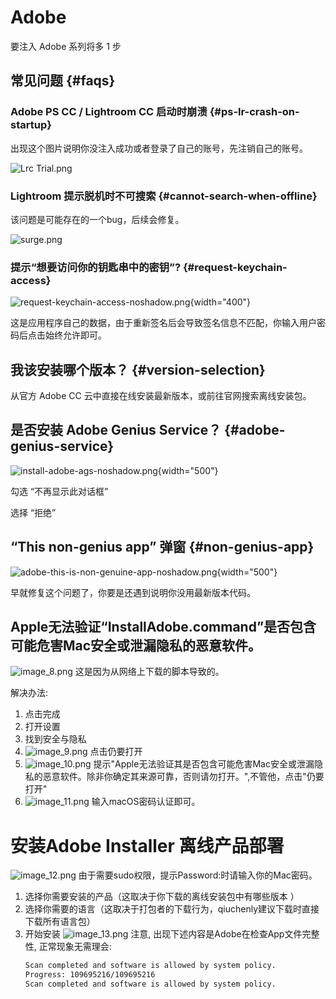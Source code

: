 # Adobe

<link-summary>要注入 Adobe 系列将多 1 步</link-summary>

## 常见问题 {#faqs}

### Adobe PS CC / Lightroom CC 启动时崩溃 {#ps-lr-crash-on-startup}

出现这个图片说明你没注入成功或者登录了自己的账号，先注销自己的账号。

![Lrc Trial.png](LrcTrial.png)

### Lightroom 提示脱机时不可搜索 {#cannot-search-when-offline}

该问题是可能存在的一个bug，后续会修复。

![surge.png](surge.png)

### 提示“想要访问你的钥匙串中的密钥”? {#request-keychain-access}

![request-keychain-access-noshadow.png](request-keychain-access-noshadow.png){width="400"}

这是应用程序自己的数据，由于重新签名后会导致签名信息不匹配，你输入用户密码后点击始终允许即可。

## 我该安装哪个版本？ {#version-selection}

从官方 Adobe CC 云中直接在线安装最新版本，或前往官网搜索离线安装包。

## 是否安装 Adobe Genius Service？ {#adobe-genius-service}

![install-adobe-ags-noshadow.png](install-adobe-ags-noshadow.png){width="500"}

勾选 “不再显示此对话框”

选择 “拒绝”

## “This non-genius app” 弹窗 {#non-genius-app}

![adobe-this-is-non-genuine-app-noshadow.png](adobe-this-is-non-genuine-app-noshadow.png){width="500"}

早就修复这个问题了，你要是还遇到说明你没用最新版本代码。

## Apple无法验证“InstallAdobe.command”是否包含可能危害Mac安全或泄漏隐私的恶意软件。
![image_8.png](image_8.png)
这是因为从网络上下载的脚本导致的。

解决办法:
1. 点击完成
2. 打开设置
3. 找到安全与隐私
4. ![image_9.png](image_9.png)
   点击仍要打开
5. ![image_10.png](image_10.png)
   提示"Apple无法验证其是否包含可能危害Mac安全或泄漏隐私的恶意软件。除非你确定其来源可靠，否则请勿打开。",不管他，点击"仍要打开"
6. ![image_11.png](image_11.png)
   输入macOS密码认证即可。

# 安装Adobe Installer 离线产品部署
![image_12.png](image_12.png)
由于需要sudo权限，提示Password:时请输入你的Mac密码。

1. 选择你需要安装的产品（这取决于你下载的离线安装包中有哪些版本 ）
2. 选择你需要的语言（这取决于打包者的下载行为，qiuchenly建议下载时直接下载所有语言包）
3. 开始安装
   ![image_13.png](image_13.png)
   注意, 出现下述内容是Adobe在检查App文件完整性, 正常现象无需理会:
   ```bash
   Scan completed and software is allowed by system policy.
   Progress: 109695216/109695216
   Scan completed and software is allowed by system policy.
   ```


